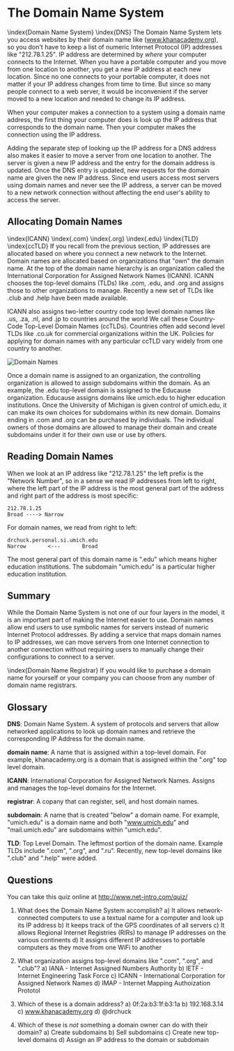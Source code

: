 The Domain Name System
======================

\index{Domain Name System}
\index{DNS}
The Domain Name System lets you access websites by their domain
name like (www.khanacademy.org), so you don't have to
keep a list of numeric Internet Protocol (IP) addresses like "212.78.1.25".
IP address are determined
by *where* your computer connects to the Internet. When you have a portable
computer and you move from one location to another, you get
a new IP address at each new location. Since no one connects to your portable
computer, it does not matter if your IP address changes from time to time. But
since so many people connect to a web server, it would be inconvenient if
the server moved to a new location and needed to change its IP address. 

When your computer makes a connection to a system using a domain name address,
the first thing your computer does is look up the IP address that corresponds
to the domain name. Then your computer makes the connection using the IP
address.

Adding the separate step of looking up the IP address for a DNS
address also makes it easier to move a server from one location to another.
The server is given a new IP address and the entry for the domain address is
updated. Once the DNS entry is updated, new requests for the domain name are
given the new IP address. Since end users access most servers using domain
names and never see the IP address, a server can be moved to a new network
connection without affecting the end user's ability to access the server.

Allocating Domain Names
-----------------------

\index{ICANN}
\index{.com}
\index{.org}
\index{.edu}
\index{TLD}
\index{ccTLD}
If you recall from the previous section, IP addresses are allocated based on
where you connect a new network to the Internet. Domain names are allocated
based on organizations that "own" the domain name. At the top of the domain
name hierarchy is an organization called the International
Corporation for Assigned Network Names (ICANN). ICANN chooses the top-level
domains (TLDs) like .com, .edu, and .org and assigns those to other organizations to
manage.  Recently a new set of TLDs like .club and .help have been made available.

ICANN also assigns two-letter country code top level domain names like .us, .za,
.nl, and .jp to countries around the world
We call these Country-Code Top-Level Domain Names (ccTLDs).  Countries often add 
second level TLDs like .co.uk for commercial organizations within the UK.  Policies
for applying for domain names with any particular ccTLD vary widely from one country
to another.

![Domain Names](../sketchnote/DNS)

Once a domain name is assigned to an organization, the controlling organization
is allowed to assign subdomains within the domain. As an example, the .edu
top-level domain is assigned to the Educause organization. Educause assigns
domains like umich.edu to higher education institutions. Once the University
of Michigan is given control of umich.edu, it can make its own choices for
subdomains within its new domain. Domains ending in .com and .org can be purchased
by individuals. The individual owners of those domains are allowed to manage
their domain and create subdomains under it for their own use or use by others.



Reading Domain Names
--------------------

When we look at an IP address like "212.78.1.25" the left prefix is the
"Network Number", so in a sense we read IP addresses from left to right, where
the left part of the IP address is the most general part of the address and
right part of the address is most specific:

    212.78.1.25
    Broad ----> Narrow

For domain names, we read from right to left:

    drchuck.personal.si.umich.edu
    Narrow       <---       Broad

The most general part of this domain name is ".edu" which means higher
education institutions. The subdomain "umich.edu" is a particular higher
education institution.

Summary
-------

While the Domain Name System is not one of our four layers in the model, it is
an important part of making the Internet easier to use. Domain names allow
end users to use symbolic names for servers instead of numeric Internet
Protocol addresses. By adding a service that maps domain names to IP
addresses, we can move servers from one Internet connection to another
connection without requiring users to manually change their configurations
to connect to a server.

\index{Domain Name Registrar}
If you would like to purchase a domain name for yourself or your company you can 
choose from any number of domain name registrars.

Glossary
--------

**DNS**: Domain Name System.  A system of protocols and servers
that allow networked applications to look up domain names
and retrieve the corresponding IP Address for the domain name.

**domain name**: A name that is assigned within a top-level domain.
For example, khanacademy.org is a domain that is assigned within
the ".org" top level domain.

**ICANN**: International Corporation for Assigned Network Names.
Assigns and manages the top-level domains for the Internet.

**registrar**: A copany that can register, sell, and host
domain names.

**subdomain**: A name that is created "below" a domain name.
For example, "umich.edu" is a domain name and
both "www.umich.edu" and "mail.umich.edu"
are subdomains within "umich.edu".

**TLD**: Top Level Domain.  The leftmost portion of the domain name.
Example TLDs include ".com", ".org", and ".ru". Recently, new
top-level domains like ".club" and ".help" were added.


Questions
---------

You can take this quiz online at http://www.net-intro.com/quiz/

1. What does the Domain Name System accomplish?
a) It allows network-connected computers to use a textual name for
a computer and look up its IP address
b) It keeps track of the GPS coordinates of all servers
c) It allows Regional Internet Registries (RIRs) to manage IP addresses
on the various continents
d) It assigns different IP addresses to portable computers
as they move from one WiFi to another

2. What organization assigns top-level domains like ".com", ".org",
and ".club"?
a) IANA - Internet Assigned Numbers Authority
b) IETF - Internet Engineering Task Force
c) ICANN - International Corporation for Assigned Network Names
d) IMAP - Internet Mapping Authoization Prototol

3. Which of these is a domain address?
a) 0f:2a:b3:1f:b3:1a
b) 192.168.3.14
c) www.khanacademy.org
d) @drchuck

4. Which of these is *not* something a domain owner can do with their domain?
a) Create subdomains
b) Sell subdomains
c) Create new top-level domains
d) Assign an IP address to the domain or subdomain




